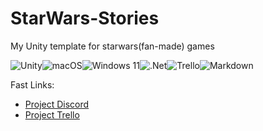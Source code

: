 # StarWars-Stories
My Unity template for starwars(fan-made) games

![Unity](https://img.shields.io/badge/unity-%23000000.svg?style=for-the-badge&logo=unity&logoColor=white)![macOS](https://img.shields.io/badge/mac%20os-000000?style=for-the-badge&logo=macos&logoColor=F0F0F0)![Windows 11](https://img.shields.io/badge/Windows%2011-%230079d5.svg?style=for-the-badge&logo=Windows%2011&logoColor=white)![.Net](https://img.shields.io/badge/.NET-5C2D91?style=for-the-badge&logo=.net&logoColor=white)![Trello](https://img.shields.io/badge/Trello-%23026AA7.svg?style=for-the-badge&logo=Trello&logoColor=white)![Markdown](https://img.shields.io/badge/markdown-%23000000.svg?style=for-the-badge&logo=markdown&logoColor=white)

Fast Links:
- [Project Discord](https://discord.gg/C5VgbAZEgt)
- [Project Trello](https://trello.com/invite/b/zUxkZUN0/ATTI1b56d000694ea552cebc862ab75e1a728124C807/star-wars-stories)
